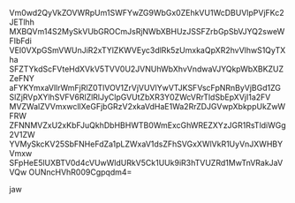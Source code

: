 Vm0wd2QyVkZOVWRpUm1SWFYwZG9WbGx0ZEhkVU1WcDBUVlpPVjFKc2JETlhh
MXBQVm14S2MySkVUbGROCmJsRjNWbXBHUzJSSFZrbGpSbVJYQ2sweWFIbFdi
VEI0VXpGSmVWUnJiR2xTYlZKWVEyc3dlRk5zUmxkaQpXR2hvVlhwS1QyTXha
SFZTYkdScFVteHdXVkV5TVV0U2JVNUhWbXhvVndwaVJYQkpWbXBKZUZZeFNY
aFYKYmxaVllrWmFjRlZ0TlVOV1ZrVjVUVlYwVTJKSFVscFpNRnByVjBGd1ZG
SlZjRVpXYlhSVFV6RlZlRlJyClpGVUtZbXR3Y0ZWcVRrTldSbEpXVjI1a2FV
MVZWalZVVmxwcllXeGFjbGRzV2xkaVdHaE1Wa2RrZDJGVwpXbkppUkZwWFRW
ZFNNMVZxU2xKbFJuQkhDbHBHWTB0WmExcGhWREZXYzJGR1RsTldiWGg2V1ZW
YVMySkcKV25SbFNHeFdZa1pLZWxaV1dsZFhSVGxXWlVkR1UyVnJXWHBYVmxw
SFpHeE5lUXBTV0d4cVUwWldURkV5Ck1UUk9iR3hTVUZRd1MwTnVRakJaVVQw
OUNncHVhR009Cgpqdm4=

jaw